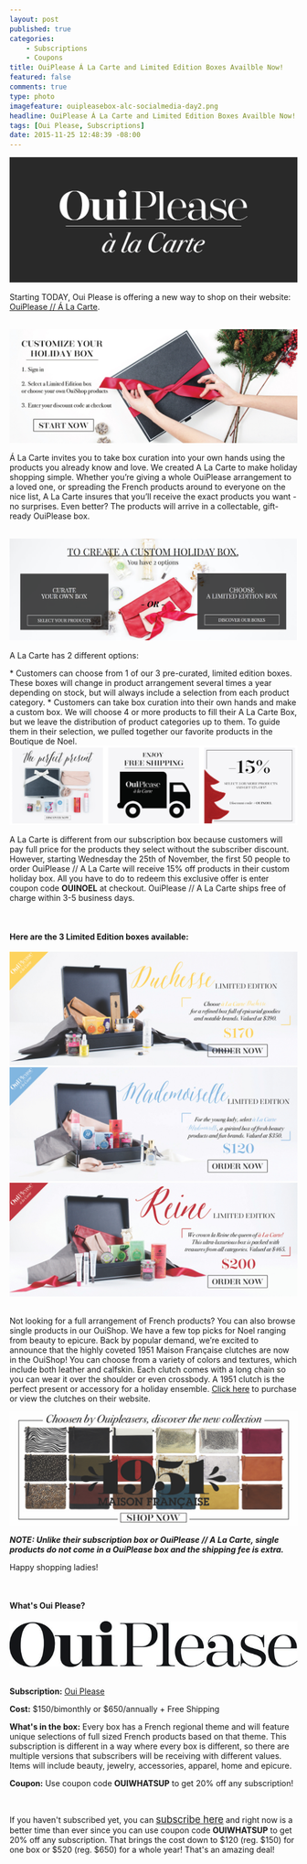 ```yaml
---
layout: post
published: true
categories: 
    - Subscriptions
    - Coupons
title: OuiPlease Á La Carte and Limited Edition Boxes Availble Now!
featured: false
comments: true
type: photo
imagefeature: ouipleasebox-alc-socialmedia-day2.png
headline: OuiPlease Á La Carte and Limited Edition Boxes Availble Now!
tags: [Oui Please, Subscriptions]
date: 2015-11-25 12:48:39 -08:00
---
```


<center><a href="http://ouiplease.com" target="_blank">
<img src="/images/ouipleaseALClogo.jpg" border="0" style="border:none;max-width:100%;" alt="OuiPlease Á La Carte" />
</a></center>

<p>Starting TODAY, Oui Please is offering a new way to shop on their website: <a href="http://ouipleasebox.com/ouiplease-ouishop/" target="_blank">OuiPlease // Á La Carte</a>.</p> 

<br>

<center><a href="http://ouiplease.com" target="_blank">
<img src="/images/OuiPleaseALCslider2.jpg" border="0" style="border:none;max-width:100%;" alt="OuiPlease Á La Carte" />
</a></center>

<p>Á La Carte invites you to take box curation into your own hands using the products you already know and love. We created A La Carte to make holiday shopping simple. Whether you’re giving a whole OuiPlease arrangement to a loved one, or spreading the French products around to everyone on the nice list, A La Carte insures that you’ll receive the exact products you want - no surprises. Even better? The products will arrive in a collectable, gift-ready OuiPlease box.</p>

<br>

<center><a href="http://ouiplease.com" target="_blank">
<img src="/images/OuiPleaseALC-spoiler.png" border="0" style="border:none;max-width:100%;" alt="OuiPlease Á La Carte Options" />
</a></center>

<p>A La Carte has 2 different options:</p>
* Customers can choose from 1 of our 3 pre-curated, limited edition boxes. These boxes will change in product arrangement several times a year depending on stock, but will always include a selection from each product category.
* Customers can take box curation into their own hands and make a custom box. We will choose 4 or more products to fill their A La Carte Box, but we leave the distribution of product categories up to them. To guide them in their selection, we pulled together our favorite products in the Boutique de Noel.

<br>

<center><a href="http://ouiplease.com" target="_blank">
<img src="/images/OuiPleaseALC-spoiler2.png" border="0" style="border:none;max-width:100%;" alt="OuiPlease Á La Carte" />
</a></center>

<p>A La Carte is different from our subscription box because customers will pay full price for the products they select without the subscriber discount. However, starting Wednesday the 25th of November, the first 50 people to order OuiPlease // A La Carte will receive 15% off products in their custom holiday box. All you have to do to redeem this exclusive offer is enter coupon code <b>OUINOEL</b> at checkout. OuiPlease // A La Carte ships free of charge within 3-5 business days.</p> 

<br>

<H4>Here are the 3 Limited Edition boxes available:</H4>

<center><a href="http://ouiplease.com" target="_blank">
<img src="/images/ouipleaseboxALCDUCHESSE.jpg" border="0" style="border:none;max-width:100%;" alt="OuiPlease Duchesse Limited Edition Box" />
</a></center>

<center><a href="http://ouiplease.com" target="_blank">
<img src="/images/ouipleaseboxALCMADEMOISELLE.jpg" border="0" style="border:none;max-width:100%;" alt="OuiPlease Mademoiselle Limited Edition Box" />
</a></center>

<center><a href="http://ouiplease.com" target="_blank">
<img src="/images/ouipleaseboxALCREINE.jpg" border="0" style="border:none;max-width:100%;" alt="OuiPlease Reine Limited Edition Box" />
</a></center>

<br>

<p>Not looking for a full arrangement of French products? You can also browse single products in our OuiShop. We have a few top picks for Noel ranging from beauty to epicure. Back by popular demand, we’re excited to announce that the highly coveted 1951 Maison Française clutches are now in the OuiShop! You can choose from a variety of colors and textures, which include both leather and calfskin. Each clutch comes with a long chain so you can wear it over the shoulder or even crossbody. A 1951 clutch is the perfect present or accessory for a holiday ensemble. <a href="http://ouipleasebox.com/product-category/oui-boutique/accessories/" target="_blank">Click here</a> to purchase or view the clutches on their website.</p>

<center><a href="http://ouiplease.com" target="_blank">
<img src="/images/ouipleaseboxALCslider1951.jpg" border="0" style="border:none;max-width:100%;" alt="1951 Maison Francaise ON SALE at Oui Please" />
</a></center>

<p><b><i>NOTE: Unlike their subscription box or OuiPlease // A La Carte, single products do not come in a OuiPlease box and the shipping fee is extra.</i></b></p>

<p>Happy shopping ladies!</p>

<br>

<H4>What's Oui Please?</H4>

<center><a href="http://ouipleasebox.com" target="_blank">
<img src="/images/OuiPleaseLogo.jpg" border="0" style="border:none;max-width:100%;" alt="Oui Please" />
</a></center>
<br>

<p><b>Subscription:</b> <a href="http://ouipleasebox.com" target="_blank">Oui Please</a></p>
<p><b>Cost:</b> $150/bimonthly or $650/annually + Free Shipping</p>
<p><b>What's in the box:</b> Every box has a French regional theme and will feature unique selections of full sized French products based on that theme. This subscription is different in a way where every box is different, so there are multiple versions that subscribers will be receiving with different values. Items will include beauty, jewelry, accessories, apparel, home and epicure.</p>
<p><b>Coupon:</b> Use coupon code <b>OUIWHATSUP</b> to get 20% off any subscription!</p>
<br>

<p>If you haven't subscribed yet, you can <a href="http://ouipleasebox.com" target="_blank"><big>subscribe here</big></a> and right now is a better time than ever since you can use coupon code <b>OUIWHATSUP</b> to get 20% off any subscription. That brings the cost down to $120 (reg. $150) for one box or $520 (reg. $650) for a whole year! That's an amazing deal!</p>
